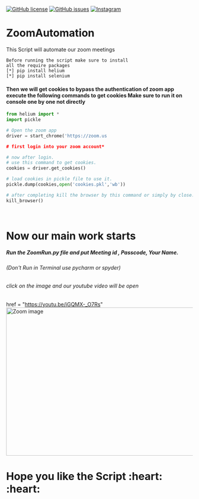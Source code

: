 <a href="https://github.com/deepusingla0448/ZoomAutomation/blob/master/LICENSE"><img alt="GitHub license" src="https://img.shields.io/github/license/deepusingla0448/ZoomAutomation"></a>
<a href="https://github.com/deepusingla0448/ZoomAutomation/issues"><img alt="GitHub issues" src="https://img.shields.io/github/issues/deepusingla0448/ZoomAutomation"></a>
<a href="https://www.instagram.com/_.abhi_singla_/"><img alt="Instagram" src="https://img.shields.io/badge/join-instragram-ff69b4"></a>
# ZoomAutomation
 This Script will automate our zoom meetings 
 
	Before running the script make sure to install
	all the require packages
	[*] pip install helium
	[*] pip install selenium

#### Then we will get cookies to bypass the authentication of zoom app execute the following commands to get cookies Make sure to run it on console one by one not directly

``` python
from helium import *
import pickle

# Open the zoom app
driver = start_chrome('https://zoom.us

# first login into your zoom account*

# now after login.
# use this command to get cookies.
cookies = driver.get_cookies()

# load cookies in pickle file to use it.
pickle.dump(cookies,open('cookies.pkl','wb'))

# after completing kill the browser by this command or simply by close.
kill_browser()
```
<br>
<h1> Now our main work starts </h1>

##### Run the ZoomRun.py file and put Meeting id , Passcode, Your Name. 
###### (Don't Run in Terminal use pycharm or spyder)
###### click on the image and our youtube video will be open
<a> href = "https://youtu.be/iGQMX-_O7Rs" <img alt = 'Zoom image' src ='https://github.com/deepusingla0448/ZoomAutomation/blob/master/ZoomAutomation/images/1.png' width = 700px height = 400px></a>



<h1> Hope you like the Script :heart: :heart:</h1>



